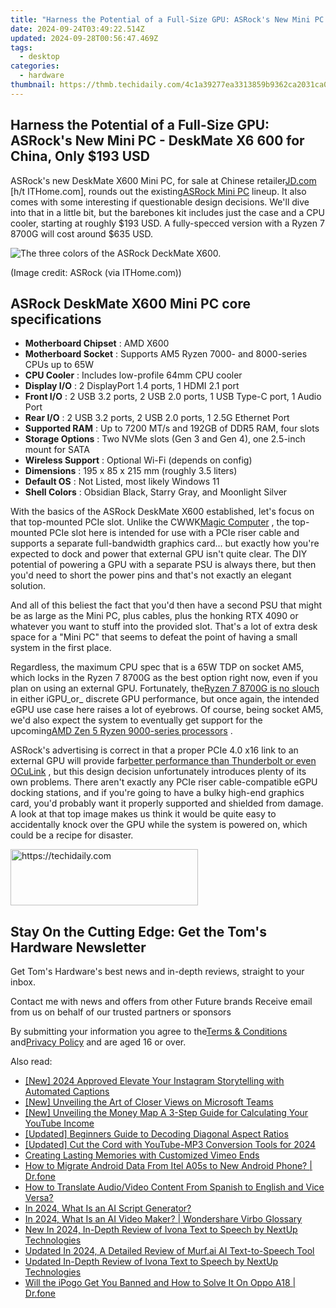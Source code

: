 ```yaml
---
title: "Harness the Potential of a Full-Size GPU: ASRock's New Mini PC - DeskMate X6 600 for China, Only $193 USD"
date: 2024-09-24T03:49:22.514Z
updated: 2024-09-28T00:56:47.469Z
tags:
  - desktop
categories:
  - hardware
thumbnail: https://thmb.techidaily.com/4c1a39277ea3313859b9362ca2031ca0eab790234cc40f347849f915f7ea8138.jpg
---
```


## Harness the Potential of a Full-Size GPU: ASRock's New Mini PC - DeskMate X6 600 for China, Only $193 USD

ASRock's new DeskMate X600 Mini PC, for sale at Chinese retailer[JD.com](https://item.jd.com/10105785234275.html) \[h/t ITHome.com\], rounds out the existing[ASRock Mini PC](https://www.tomshardware.com/desktops/mini-pcs/asrocks-amd-ryzen-powered-deskmini-x600-set-for-may-24-overseas-launch) lineup. It also comes with some interesting if questionable design decisions. We'll dive into that in a little bit, but the barebones kit includes just the case and a CPU cooler, starting at roughly $193 USD. A fully-specced version with a Ryzen 7 8700G will cost around $635 USD.

![The three colors of the ASRock DeckMate X600.](https://cdn.mos.cms.futurecdn.net/QjZwG9ogXk5eVbEARLkvGH-320-80.png)

 (Image credit: ASRock (via ITHome.com))

## ASRock DeskMate X600 Mini PC core specifications

* **Motherboard Chipset** : AMD X600
* **Motherboard Socket** : Supports AM5 Ryzen 7000- and 8000-series CPUs up to 65W
* **CPU Cooler** : Includes low-profile 64mm CPU cooler
* **Display I/O** : 2 DisplayPort 1.4 ports, 1 HDMI 2.1 port
* **Front I/O** : 2 USB 3.2 ports, 2 USB 2.0 ports, 1 USB Type-C port, 1 Audio Port
* **Rear I/O** : 2 USB 3.2 ports, 2 USB 2.0 ports, 1 2.5G Ethernet Port
* **Supported RAM** : Up to 7200 MT/s and 192GB of DDR5 RAM, four slots
* **Storage Options** : Two NVMe slots (Gen 3 and Gen 4), one 2.5-inch mount for SATA
* **Wireless Support** : Optional Wi-Fi (depends on config)
* **Dimensions** : 195 x 85 x 215 mm (roughly 3.5 liters)
* **Default OS** : Not Listed, most likely Windows 11
* **Shell Colors** : Obsidian Black, Starry Gray, and Moonlight Silver

 With the basics of the ASRock DeskMate X600 established, let's focus on that top-mounted PCIe slot. Unlike the CWWK[Magic Computer](https://www.tomshardware.com/desktops/mini-pcs/chinese-mini-pc-offers-external-pcie-slot-and-an-interesting-inverted-u-form-factor) , the top-mounted PCIe slot here is intended for use with a PCIe riser cable and supports a separate full-bandwidth graphics card... but exactly how you're expected to dock and power that external GPU isn't quite clear. The DIY potential of powering a GPU with a separate PSU is always there, but then you'd need to short the power pins and that's not exactly an elegant solution.  
  
 And all of this beliest the fact that you'd then have a second PSU that might be as large as the Mini PC, plus cables, plus the honking RTX 4090 or whatever you want to stuff into the provided slot. That's a lot of extra desk space for a "Mini PC" that seems to defeat the point of having a small system in the first place.  
  
 Regardless, the maximum CPU spec that is a 65W TDP on socket AM5, which locks in the Ryzen 7 8700G as the best option right now, even if you plan on using an external GPU. Fortunately, the[Ryzen 7 8700G is no slouch](https://www.tomshardware.com/pc-components/cpus/amd-ryzen-7-8700g-cpu-review/4) in either iGPU_or_ discrete GPU performance, but once again, the intended eGPU use case here raises a lot of eyebrows. Of course, being socket AM5, we'd also expect the system to eventually get support for the upcoming[AMD Zen 5 Ryzen 9000-series processors](https://www.tomshardware.com/pc-components/cpus/amd-announces-zen-5-ryzen-9000-processors-launches-in-july-four-new-ryzen-9-7-and-5-processors-with-a-16-ipc-improvement) .  
  
 ASRock's advertising is correct in that a proper PCIe 4.0 x16 link to an external GPU will provide far[better performance than Thunderbolt or even OCuLink](https://www.tomshardware.com/news/gpd-win-max-2-egpu-benchmarks) , but this design decision unfortunately introduces plenty of its own problems. There aren't exactly any PCIe riser cable-compatible eGPU docking stations, and if you're going to have a bulky high-end graphics card, you'd probably want it properly supported and shielded from damage. A look at that top image makes us think it would be quite easy to accidentally knock over the GPU while the system is powered on, which could be a recipe for disaster.

<!-- affiliate ads begin -->
<a href="https://aligracehair.sjv.io/c/5597632/2135355/19272" target="_top" id="2135355">
  <img src="//a.impactradius-go.com/display-ad/19272-2135355" border="0" alt="https://techidaily.com" width="300" height="90"/>
</a>
<img height="0" width="0" src="https://aligracehair.sjv.io/i/5597632/2135355/19272" style="position:absolute;visibility:hidden;" border="0" />
<!-- affiliate ads end -->

## Stay On the Cutting Edge: Get the Tom's Hardware Newsletter

 Get Tom's Hardware's best news and in-depth reviews, straight to your inbox.

 Contact me with news and offers from other Future brands  Receive email from us on behalf of our trusted partners or sponsors

 By submitting your information you agree to the[Terms & Conditions](https://futureplc.com/terms-conditions/) and[Privacy Policy](https://futureplc.com/privacy-policy/) and are aged 16 or over.

<ins class="adsbygoogle"
     style="display:block"
     data-ad-format="autorelaxed"
     data-ad-client="ca-pub-7571918770474297"
     data-ad-slot="1223367746"></ins>

<ins class="adsbygoogle"
     style="display:block"
     data-ad-client="ca-pub-7571918770474297"
     data-ad-slot="8358498916"
     data-ad-format="auto"
     data-full-width-responsive="true"></ins>

<span class="atpl-alsoreadstyle">Also read:</span>
<div><ul>
<li><a href="https://instagram-video-files.techidaily.com/new-2024-approved-elevate-your-instagram-storytelling-with-automated-captions/"><u>[New] 2024 Approved Elevate Your Instagram Storytelling with Automated Captions</u></a></li>
<li><a href="https://vp-tips.techidaily.com/new-unveiling-the-art-of-closer-views-on-microsoft-teams/"><u>[New] Unveiling the Art of Closer Views on Microsoft Teams</u></a></li>
<li><a href="https://youtube-web.techidaily.com/nveiling-the-money-map-a-3-step-guide-for-calculating-your-youtube-income/"><u>[New] Unveiling the Money Map A 3-Step Guide for Calculating Your YouTube Income</u></a></li>
<li><a href="https://extra-hints.techidaily.com/updated-beginners-guide-to-decoding-diagonal-aspect-ratios/"><u>[Updated] Beginners Guide to Decoding Diagonal Aspect Ratios</u></a></li>
<li><a href="https://facebook-video-footage.techidaily.com/updated-cut-the-cord-with-youtube-mp3-conversion-tools-for-2024/"><u>[Updated] Cut the Cord with YouTube-MP3 Conversion Tools for 2024</u></a></li>
<li><a href="https://vimeo-videos.techidaily.com/creating-lasting-memories-with-customized-vimeo-ends/"><u>Creating Lasting Memories with Customized Vimeo Ends</u></a></li>
<li><a href="https://blog-min.techidaily.com/how-to-migrate-android-data-from-itel-a05s-to-new-android-phone-drfone-by-drfone-transfer-from-android-transfer-from-android/"><u>How to Migrate Android Data From Itel A05s to New Android Phone? | Dr.fone</u></a></li>
<li><a href="https://ai-voice-clone.techidaily.com/how-to-translate-audiovideo-content-from-spanish-to-english-and-vice-versa/"><u>How to Translate Audio/Video Content From Spanish to English and Vice Versa?</u></a></li>
<li><a href="https://ai-voice-clone.techidaily.com/in-2024-what-is-an-ai-script-generator/"><u>In 2024, What Is an AI Script Generator?</u></a></li>
<li><a href="https://ai-voice-clone.techidaily.com/in-2024-what-is-an-ai-video-maker-wondershare-virbo-glossary/"><u>In 2024, What Is an AI Video Maker? | Wondershare Virbo Glossary</u></a></li>
<li><a href="https://ai-voice-clone.techidaily.com/new-in-2024-in-depth-review-of-ivona-text-to-speech-by-nextup-technologies/"><u>New In 2024, In-Depth Review of Ivona Text to Speech by NextUp Technologies</u></a></li>
<li><a href="https://ai-voice-clone.techidaily.com/updated-in-2024-a-detailed-review-of-murfai-ai-text-to-speech-tool/"><u>Updated In 2024, A Detailed Review of Murf.ai AI Text-to-Speech Tool</u></a></li>
<li><a href="https://ai-voice-clone.techidaily.com/updated-in-depth-review-of-ivona-text-to-speech-by-nextup-technologies/"><u>Updated In-Depth Review of Ivona Text to Speech by NextUp Technologies</u></a></li>
<li><a href="https://fake-location.techidaily.com/will-the-ipogo-get-you-banned-and-how-to-solve-it-on-oppo-a18-drfone-by-drfone-virtual-android/"><u>Will the iPogo Get You Banned and How to Solve It On Oppo A18 | Dr.fone</u></a></li>
</ul></div>

